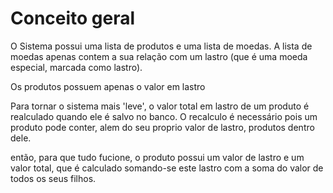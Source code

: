 # Conceito geral
  O Sistema possui uma lista de produtos e uma lista de moedas. A lista de moedas apenas contem a sua relação com um lastro (que é uma moeda especial, marcada como lastro).

  Os produtos possuem apenas o valor em lastro

  Para tornar o sistema mais 'leve', o valor total em lastro de um produto é realculado quando ele é salvo no banco. O recalculo é necessário pois um produto pode conter, alem do seu proprio valor de lastro, produtos dentro dele.

  então, para que tudo fucione, o produto possui um valor de lastro e um valor total, que é calculado somando-se este lastro com a soma do valor de todos os seus filhos.